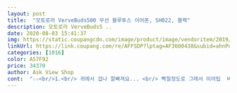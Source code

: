 ```yaml
---
layout: post 
title:  "모토로라 VerveBuds500 무선 블루투스 이어폰, SH022, 블랙" 
description: 모토로라 VerveBuds5 ..
date: 2020-08-03 15:41:37 
img: https://static.coupangcdn.com/image/product/image/vendoritem/2019/03/18/4246513938/9342a45e-c8f8-4298-850d-6c033a779b81.jpg 
linkUrl: https://link.coupang.com/re/AFFSDP?lptag=AF3600438&subid=ahnPublicAsk&pageKey=172126181&itemId=492115471&vendorItemId=4246513938&traceid=V0-113-342508abdf6e5e83 
categories: [1016] 
color: A57F92 
price: 34370 
author: Ask View Shop 
cont:  "☆☆<br/>1.<br/> 귀에서 겁나 잘빠져요... <br/> 빡칠정도로 그래서 이어팁  바꿔서 사용중입니다.<br/><br/>1m정도 기기와 떨어지면 살짝씩 끊기는 현상이... <br/><br/>2.<br/> 휴대폰 왼쪽 뒷주머니에 넣고 걸으면 간헐적 끊김 있습니다.<br/> (꼭 왼쪽 뒷주머니에만 넣으면 끊김)<br/>2019년 9월 후기 업데이트<br/>3.<br/> 노트10플러스 사서 버즈로  갈아탈거에요 ㅋㅋ<br/><br/>● 구매하시면 이어폰에 S Size의 이어팁이 끼워져 있습니다.<br/> 박스 내부에 이어팁 4종이 추가로 더 있습니다.<br/><br/>● 듀얼마이크 및 노이즈캔슬링 지원으로 통화품질이 좋았습니다.<br/><br/>● 스마트폰이 대기 상태일 떄 모토로라 VerveBuds500의 버튼을 두번누르면 구글어시스턴트가 실행됩니다.<br/><br/>● 연속 3시간 사용가능 / 충전독이용하여 2회 충전 및 총 9시간 사용가능<br/>● 충전독은 약 80%정도 충전되어 있는 상태인듯 합니다.<br/><br/>● 페어링 이후 충전독 오픈시 자동페어링 기능지원합니다.<br/><br/><br/><br/><br/>가격  블루투스5.<br/>0, 동급사양대비가성비 .<br/> ★★★.<br/> ★.<br/> ★<br/>결론  불량이었습니다.<br/><br/>골드박스에 떠서 구매했습니다.<br/><br/>구매 후 쭉 사용중입니다.<br/> 객관적 후기 남깁니다.<br/><br/>구매를 진행하려고 고민중인 분들은 위 후기 참고하시고 구매에 도움이 되길 기원합니다.<br/><br/>구매하셔도 후회 안하실겁니다!<br/>구입모델명  모토로라 VerveBuds500 무선 블루투스 이어폰, SH022, 블랙<br/>기기가 어딨는지도 정확하게 잡아주더군요<br/>끊김도 없습니다.<br/><br/>네 번째 개별 페어링이 가능하고 페어링시 배터리 표시가 핸드폰에<br/>단점은  페어링이 자기 멋데로  ㅜ<br/>단점은 ㅜㅜ 귀에 꼭 들어 맞지 않을 시  툭 빠져서 분실의 위험이 ... <br/><br/>대기 중일  때  틱틱 거리는 소리가 나는데  꼭 유선 이어폰이  전기  통할 때?처럼요.<br/><br/>대기중 틱틱 전기 통하는 소리처럼 납니다.<br/> ㅜ<br/>도착  하자마자 착용해 본 결과 그렇습니다.<br/><br/>두 번째 케이스는 정말 아기자기 합니다 여자 화장품(파우더?)<br/>디자인  여성컴팩트보다 조금더 작은 사이즈의 케이스와 아이팟을 살짝 닮은 디자인 양옆에 모토로라 로고의 음영의 조화 .<br/> ★★★.<br/> ★☆<br/>딱 맞고 오른쪽은 S,M,L 다 껴봐도 왼쪽처럼 꽉 끼는 편한 느낌이<br/>몇일 사용해 보았습니다.<br/><br/>받아보고 나니 이 모델을 잘 선택했다 생각이 듭니다<br/>보입니다 또 모토로라에서 제공하는 앱에서는 기기등록하면<br/>불량이 아니길 ... <br/><br/>블루투스가 처음엔 한개만 잡혀도 양쪽이 다나왔고 통화시엔 연결 된 쪽으로만 들렸습니다.<br/> 그 다음 날엔  한쪽만 잡히면 한쪽만 들리고해서 두개 다 연결해서 썼습니다.<br/> 그러니 들리는 소리의 시간 차가 생겨서  정신이 없는 거죠.<br/> 페어링 되는 것이 되었다 안되었다... <br/><br/>사용한지 얼마 되지 않았지만 고민하고 계신 여러분들 이 제품<br/>사운드  끊김없음, 노이즈캔슬링 기능지원 .<br/> ★★★.<br/> ★.<br/> ★<br/>새로 교환 받고 나서  사용하니 페어링도 잘 되고  통화시 양쪽으로 소리가 잘 들리고요.<br/>  음질도 깨끗하게 들립니다.<br/><br/>세 번째 귀사이즈에 맞게 바꿔낄수 있어요 저는 완쪽은 M 사이즈가<br/>아직 많이 써보진 않았지만 아직은 추천드리고 싶은 이어폰이네요<br/>양쪽 다 페어링 하고 난 후  어느 정도? 지나면 양쪽 시간 차가 생깁니다.<br/><br/>양쪽 페어링이 아닌  한쪽만 연결해도  양쪽으로 잘 들립니다.<br/><br/>없더라구요ㅠ 이건 모델 하자가 아니라 짝귀인 제 탓 ㅠㅠ.<br/>.<br/><br/>연결방법 및 난이도  양쪽전원을 동시에 키고 페어링을 시도하면 2개가 나와서 듀얼 블루투스로도 잡힌다(음향단차생김).<br/> 1개 먼저 페어링 하고 나머지1개 전원을 켜주면 페어링이 진행된다.<br/>전원버튼은 하단 길쭉한 곳 밑부분을 꾹누르고 있으면 켜진다.<br/><br/>원래 타 스토어(롯데닷컴)에서 인켈 IK<br/> -KB300 저가형블루투스를 구매하여 사용을 하려 했는데 간헐적 끊김현상 때문에 다른 제품을 알아보던 중 쿠팡에서 최저가 및 로켓배송으로 모토로라 VerveBuds500을 구매하기로 결정하고 구매를 진행 하였다.<br/> 금일 배송받고 약 1시간 정도의 테스트를 거친 후 상기내용과 하기내용처럼 객관적인 후기를 남깁니다.<br/><br/>유선이 아닌  이런  상품들에  공통적인 단점이네요.<br/>  한 쪽이 하수구에 빠져서 분실한 것은 안 비밀 ㅜ 아... <br/>.<br/>.<br/><br/>음악 재생이나  유투브 재생시 한  번 누르면 일시 정지 두번 누르면 다음 영상으로 재생됩니다.<br/><br/>음악을 듣고 이동하면 양쪽 각각의 시간 차에 머리가 지끈.<br/><br/>인내심 테스트 중입니다.<br/><br/>일주일 사용 후<br/>자동으로 종료됩니다<br/>자동페어링  페어링 진행 후 충전  뚜껑만 열면 바로바로 연결된다.<br/> 별도로 전원ON하지 않아도되는 장점 .<br/> ★★★.<br/> ★.<br/> ★<br/>장점은  꺼내고  넣을 때 편하게 잡히는 그립감.<br/><br/>저는 에어팟과 이 모델을 가지고 2주정도 고민을 해왔었는대요<br/>저는 음악관련일을 하고 있는대 음질도 나쁘지 않습니다<br/>제 상품평이 도움이 되셨다면 추천한번 눌러주세요 ^^<br/>제게 불량이 온 것인가요?  ㅜㅜ<br/>조금 더 사용해 봐야 알  것 같습니다.<br/><br/>좀 크지만 감안하고 사야겠다라는 생각으로 구매했는대<br/>착용감은 좋습니다.<br/><br/>첫 번째 크기 때문에 고민 되실텐대 저도 고민을 많이 했습니다<br/>총평점  .<br/> ★★★.<br/> ★.<br/> ★<br/>추 후 다시 작성하겠습니다.<br/><br/>케이스를 열면 자동페어링되고 이어폰을 넣고 케이스를 닫으면<br/>크겠지? 하고 구매한저로썬 생각보다 크지않네? 생각했습니다<br/>크기  충전독사이즈 지름 약5.<br/>5cm / 이어셋길이 약4.<br/>5cm 주머니에 넣어도 부담안될 사이즈 .<br/> ★★★.<br/> ★☆<br/>크기가 각자 다르겠지만 제가 본 여성화장품 크기보다 작습니다!<br/>통화시  내 소리가 잘 전달 됨.<br/><br/>통화시 한 쪽만 들립니다.<br/> 또한  오른쪽으로 들렸다가 외쪽으로 들렸다  합니다.<br/> 두개를 각각 다 잡아놔서 인지  자기들 끼리 왔다갔다 합니다.<br/><br/>통화종료는  이어폰 밑  부분을 딸깍 소리나게 한번 눌러주면 됩니다.<br/><br/>한 달 정도 사용해보니  꺼내고 넣을 때도 편하고  음질도 만족하고요.<br/> 너무 좋습니다.<br/><br/>한 쪽만  연결될 땐  나머지 한 쪽을 휴대폰 블루트스 클릭하고 따로 연결을 또 시켜 주어야 합니다.<br/><br/>휴대폰이  숄더 백에 들어 있는데도  연결ㅇㅣ 잠깐 씩 끊기는 경우가 있습니다.<br/><br/>" 
---
```

